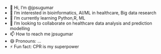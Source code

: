 - 👋 Hi, I’m @jpsugumar
- 👀 I’m interested in bioinformatics, AI/ML in healthcare, Big data research
- 🌱 I’m currently learning Python,R, ML
- 💞️ I’m looking to collaborate on healthcare data analysis and prediction modelling
- 📫 How to reach me jpsugumar 
- 😄 Pronouns: ...
- ⚡ Fun fact: CPR is my superpower

<!---
jpsugumar/jpsugumar is a ✨ special ✨ repository because its `README.md` (this file) appears on your GitHub profile.
You can click the Preview link to take a look at your changes.
--->
